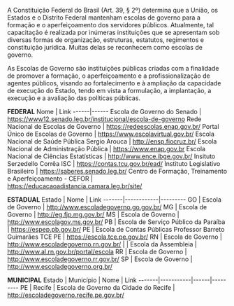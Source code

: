 A Constituição Federal do Brasil (Art. 39, § 2º) determina que a União, os Estados e o Distrito Federal mantenham escolas de governo para a formação e o aperfeiçoamento dos servidores públicos. Atualmente, tal capacitação é realizada por inúmeras instituições que se apresentam sob diversas formas de organização, estruturas, estatutos, regimentos e constituição jurídica. Muitas delas se reconhecem como escolas de governo.

As Escolas de Governo são instituições públicas criadas com a finalidade de promover a formação, o aperfeiçoamento e a profissionalização de agentes públicos, visando ao fortalecimento e à ampliação da capacidade de execução do Estado, tendo em vista a formulação, a implantação, a execução e a avaliação das políticas públicas.

**FEDERAL**
Nome  | Link
------|------
Escola de Governo do Senado                                 | https://www12.senado.leg.br/institucional/escola-de-governo
Rede Nacional de Escolas de Governo                         | https://redeescolas.enap.gov.br/
Portal Único de Escolas de Governo                          | https://www.escolavirtual.gov.br/
Escola Nacional de Saúde Pública Sergio Arouca              | http://ensp.fiocruz.br/
Escola Nacional de Administração Pública                    | https://www.enap.gov.br
Escola Nacional de Ciências Estatísticas                    | http://www.ence.ibge.gov.br/
Insituto Serzedello Corrêa ISC                              | https://contas.tcu.gov.br/ead/
Instituto Legislativo Brasileiro                            | https://saberes.senado.leg.br/
Centro de Formação, Treinamento e Aperfeiçoamento - CEFOR   | https://educacaoadistancia.camara.leg.br/site/

**ESTADUAL**
Estado | Nome       | Link
-------|------------|---------
 GO | Escola de Governo                                             | http://www.escoladegoverno.go.gov.br/
 MG | Escola de Governo                                             | http://eg.fjp.mg.gov.br/
 MS | Escola de Governo                                             | http://www.escolagov.ms.gov.br/
 PB | Escola de Serviço Público da Paraíba                          | https://espep.pb.gov.br/
 PE | Escola de Contas Públicas Professor Barreto Guimarães TCE PE  | https://escola.tce.pe.gov.br/
 RN |   Escola de Governo                                           | http://www.escoladegoverno.rn.gov.br/
|   | Escola da Assembleia                                          | http://www.al.rn.gov.br/portal/escola
RR  | Escola de Governo                                             | http://www.escoladegoverno.rr.gov.br/
SP  | Escola de Governo                                             | http://www.escoladegoverno.org.br/

**MUNICIPAL**
Estado | Município | Nome | Link
-------|-----------|------|---------
PE | Recife | Escola de Governo da Cidade do Recife | http://escoladegoverno.recife.pe.gov.br/
